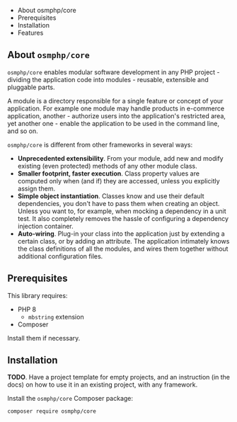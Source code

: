 * About osmphp/core 
* Prerequisites 
* Installation 
* Features

## About `osmphp/core`

`osmphp/core` enables modular software development in any PHP project - dividing
the application code into modules - reusable, extensible and pluggable parts.

A module is a directory responsible for a single feature or concept of your
application. For example one module may handle products in e-commerce
application, another - authorize users into the application's restricted area,
yet another one - enable the application to be used in the command line, and so
on.

`osmphp/core` is different from other frameworks in several ways:

* **Unprecedented extensibility**. From your module, add new and modify
  existing (even protected) methods of any other module class.
* **Smaller footprint, faster execution**. Class property values are computed
  only when (and if) they are accessed, unless you explicitly assign them.
* **Simple object instantiation**. Classes know and use their default
  dependencies, you don't have to pass them when creating an object. Unless you
  want to, for example, when mocking a dependency in a unit test. It also
  completely removes the hassle of configuring a dependency injection container.
* **Auto-wiring**. Plug-in your class into the application just by extending a
  certain class, or by adding an attribute. The application intimately knows the
  class definitions of all the modules, and wires them together without
  additional configuration files.

## Prerequisites

This library requires:

* PHP 8
    * `mbstring` extension
* Composer

Install them if necessary.

## Installation

**TODO**. Have a project template for empty projects, and an instruction (in the
docs) on how to use it in an existing project, with any framework.

Install the `osmphp/core` Composer package:

    composer require osmphp/core

